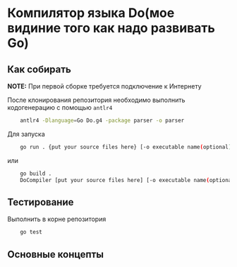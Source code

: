 # Компилятор языка Do(мое видиние того как надо развивать Go)

## Как собирать

**NOTE:**
При первой сборке требуется подключение к Интернету

После клонирования репозитория необходимо выполнить кодогенерацию с помощью `antlr4`

```bash
    antlr4 -Dlanguage=Go Do.g4 -package parser -o parser
```

Для запуска

```bash
    go run . {put your source files here} [-o executable name(optional)] 
```

или

```bash
    go build .
    DoCompiler [put your source files here] [-o executable name(optional)] 
```

## Тестирование

Выполнить в корне репозитория

```bash
    go test
```

## Основные концепты
